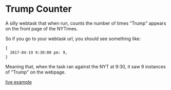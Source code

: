 # Trump Counter

A silly webtask that when run, counts the number of times "Trump" appears on the front page of the NYTimes.

So if you go to your webtask url, you should see something like:

```
{
  2017-04-19 9:30:00 pm: 9,
}
```

Meaning that, when the task ran against the NYT at 9:30, it saw 9 instances of "Trump" on the webpage.

[live example](https://wt-6ec7da55967198680c3c4c81f880ab0c-0.run.webtask.io/trump-counter)